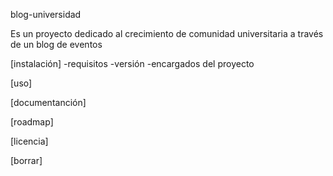 blog-universidad

Es un proyecto dedicado al crecimiento de comunidad universitaria a través de un blog de eventos

[instalación]
-requisitos
-versión
-encargados del proyecto

[uso]

[documentanción]

[roadmap]

[licencia]

[borrar]
